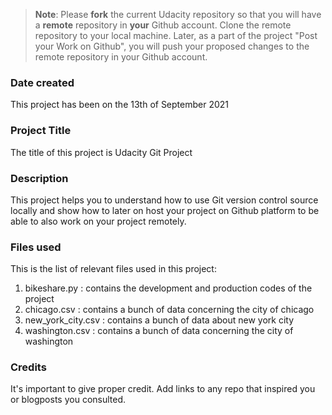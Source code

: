 >**Note**: Please **fork** the current Udacity repository so that you will have a **remote** repository in **your** Github account. Clone the remote repository to your local machine. Later, as a part of the project "Post your Work on Github", you will push your proposed changes to the remote repository in your Github account.

### Date created
This project has been on the 13th of September 2021

### Project Title
The title of this project is Udacity Git Project

### Description
This project helps you to understand how to use Git version control source locally and show how to later on host your project on Github platform to be able to also work on your project remotely.

### Files used
This is the list of relevant files used in this project:

1. bikeshare.py : contains the development and production codes of the project
2. chicago.csv : contains a bunch of data concerning the city of chicago
3. new_york_city.csv : contains a bunch of data about new york city
4. washington.csv : contains a bunch of data concerning the city of washington

### Credits
It's important to give proper credit. Add links to any repo that inspired you or blogposts you consulted.

